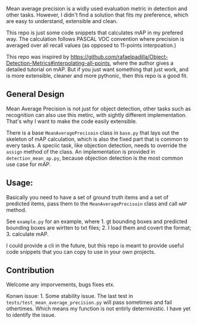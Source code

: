 Mean average precision is a widly used evaluation metric in detection and other tasks. However, I didn't find a solution that fits my preference, which are easy to understand, extensible and clean.

This repo is just some code snippets that calculates mAP in my prefered way.
The calculation follows PASCAL VOC convention where precision is averaged over all recall values (as opposed to 11-points interpoation.)

This repo was inspired by https://github.com/rafaelpadilla/Object-Detection-Metrics#interpolating-all-points, where the author gives a detailed tutorial on mAP. But if you just want something that just work, and is more extensible, cleaner and more pythonic, then this repo is a good fit.

## General Design
Mean Average Precision is not just for object detection, other tasks such as recognition can also use this metirc, with sightly different implementation. That's why I want to make the code easily extensible.

There is a base `MeanAveragePrecisoin` class in `base.py` that lays out the skeleton of mAP calculation, which is also the fixed part that is common to every tasks. A speciic task, like objection detection, needs to override the `assign` method of the class. An implementation is provided in `detection_mean_ap.py`, because objection detection is the most common use case for mAP.

## Usage:
Basically you need to have a set of ground truth items and a set of predicted items, pass them to the `MeanAveragePrecisoin` class and call `mAP` method.

See `example.py` for an example, where 
    1. gt bounding boxes and predicted bounding boxes are wirtten to txt files;
    2. I load them and covert the format;
    3. calculate mAP.

I could provide a cli in the future, but this repo is meant to provide useful code snippets that you can copy to use in your own projects.


## Contribution
Welcome any imporvements, bugs fixes etx.

Konwn issue:
    1. Some stability issue. The last test in `tests/test_mean_average_precision.py` will pass sometimes and fail othertimes. Which means my function is not entirly deterministic. I have yet to identify the issue.

